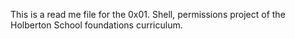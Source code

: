 This is a read me file for the 0x01. Shell, permissions project of the Holberton School foundations curriculum.